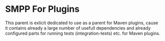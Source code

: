 SMPP For Plugins
================

This parent is exlicit dedicated to use as a parent for Maven plugins,
cause it contains already a large number of usefull dependencies and
already configured parts for running tests (integration-tests) etc.
for Maven plugins.
